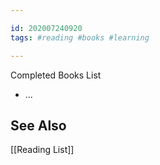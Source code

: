 ```yaml
---

id: 202007240920
tags: #reading #books #learning

---
```

Completed Books List
- ...

## See Also
[[Reading List]]